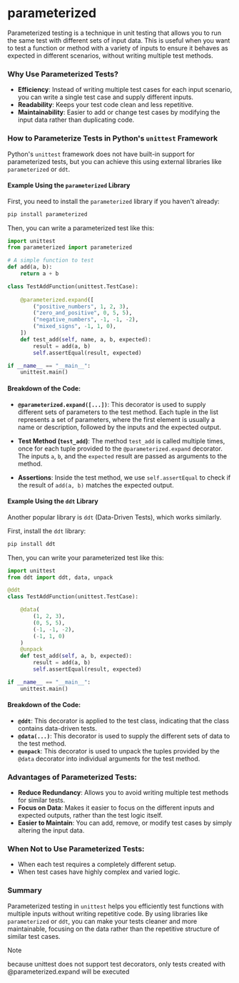 # parameterized 

Parameterized testing is a technique in unit testing that allows you to run the same test with different sets of input data. This is useful when you want to test a function or method with a variety of inputs to ensure it behaves as expected in different scenarios, without writing multiple test methods.

### Why Use Parameterized Tests?
- **Efficiency**: Instead of writing multiple test cases for each input scenario, you can write a single test case and supply different inputs.
- **Readability**: Keeps your test code clean and less repetitive.
- **Maintainability**: Easier to add or change test cases by modifying the input data rather than duplicating code.

### How to Parameterize Tests in Python's `unittest` Framework

Python's `unittest` framework does not have built-in support for parameterized tests, but you can achieve this using external libraries like `parameterized` or `ddt`. 

#### Example Using the `parameterized` Library

First, you need to install the `parameterized` library if you haven't already:

```bash
pip install parameterized
```

Then, you can write a parameterized test like this:

```python
import unittest
from parameterized import parameterized

# A simple function to test
def add(a, b):
    return a + b

class TestAddFunction(unittest.TestCase):
    
    @parameterized.expand([
        ("positive_numbers", 1, 2, 3),
        ("zero_and_positive", 0, 5, 5),
        ("negative_numbers", -1, -1, -2),
        ("mixed_signs", -1, 1, 0),
    ])
    def test_add(self, name, a, b, expected):
        result = add(a, b)
        self.assertEqual(result, expected)

if __name__ == "__main__":
    unittest.main()
```

#### Breakdown of the Code:
- **`@parameterized.expand([...])`**: This decorator is used to supply different sets of parameters to the test method. Each tuple in the list represents a set of parameters, where the first element is usually a name or description, followed by the inputs and the expected output.
  
- **Test Method (`test_add`)**: The method `test_add` is called multiple times, once for each tuple provided to the `@parameterized.expand` decorator. The inputs `a`, `b`, and the `expected` result are passed as arguments to the method.

- **Assertions**: Inside the test method, we use `self.assertEqual` to check if the result of `add(a, b)` matches the expected output.

#### Example Using the `ddt` Library

Another popular library is `ddt` (Data-Driven Tests), which works similarly.

First, install the `ddt` library:

```bash
pip install ddt
```

Then, you can write your parameterized test like this:

```python
import unittest
from ddt import ddt, data, unpack

@ddt
class TestAddFunction(unittest.TestCase):

    @data(
        (1, 2, 3),
        (0, 5, 5),
        (-1, -1, -2),
        (-1, 1, 0)
    )
    @unpack
    def test_add(self, a, b, expected):
        result = add(a, b)
        self.assertEqual(result, expected)

if __name__ == "__main__":
    unittest.main()
```

#### Breakdown of the Code:
- **`@ddt`**: This decorator is applied to the test class, indicating that the class contains data-driven tests.
- **`@data(...)`**: This decorator is used to supply the different sets of data to the test method.
- **`@unpack`**: This decorator is used to unpack the tuples provided by the `@data` decorator into individual arguments for the test method.

### Advantages of Parameterized Tests:
- **Reduce Redundancy**: Allows you to avoid writing multiple test methods for similar tests.
- **Focus on Data**: Makes it easier to focus on the different inputs and expected outputs, rather than the test logic itself.
- **Easier to Maintain**: You can add, remove, or modify test cases by simply altering the input data.

### When Not to Use Parameterized Tests:
- When each test requires a completely different setup.
- When test cases have highly complex and varied logic.

### Summary
Parameterized testing in `unittest` helps you efficiently test functions with multiple inputs without writing repetitive code. By using libraries like `parameterized` or `ddt`, you can make your tests cleaner and more maintainable, focusing on the data rather than the repetitive structure of similar test cases.

> [!NOTE]
> because unittest does not support test decorators, only tests created with @parameterized.expand will be executed